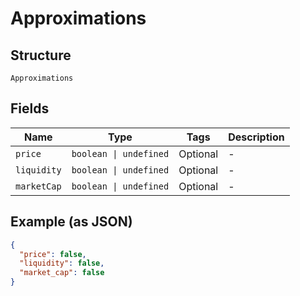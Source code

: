 
# Approximations

## Structure

`Approximations`

## Fields

| Name | Type | Tags | Description |
|  --- | --- | --- | --- |
| `price` | `boolean \| undefined` | Optional | - |
| `liquidity` | `boolean \| undefined` | Optional | - |
| `marketCap` | `boolean \| undefined` | Optional | - |

## Example (as JSON)

```json
{
  "price": false,
  "liquidity": false,
  "market_cap": false
}
```

